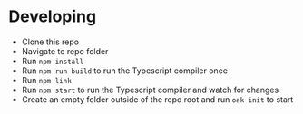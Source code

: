 # Developing

- Clone this repo
- Navigate to repo folder
- Run `npm install`
- Run `npm run build` to run the Typescript compiler once
- Run `npm link`
- Run `npm start` to run the Typescript compiler and watch for changes
- Create an empty folder outside of the repo root and run `oak init` to start
